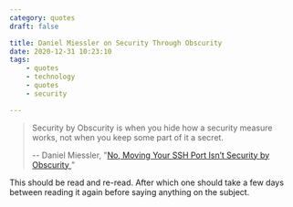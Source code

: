 ```yaml
---
category: quotes
draft: false

title: Daniel Miessler on Security Through Obscurity
date: 2020-12-31 10:23:10
tags:
    - quotes
    - technology
    - quotes
    - security

---
```


> Security by Obscurity is when you hide how a security measure works, not when you keep some part of it a secret.
>
> -- Daniel Miessler, "[No, Moving Your SSH Port Isn’t Security by Obscurity
](https://danielmiessler.com/blog/no-moving-your-ssh-port-isnt-security-by-obscurity/)"

This should be read and re-read. After which one should take a few days between reading it again before saying anything on the subject.

